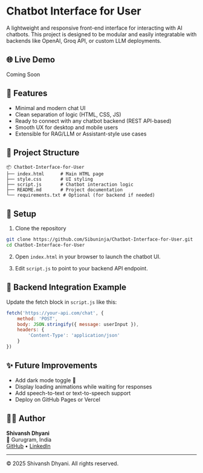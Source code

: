 # Chatbot Interface for User

A lightweight and responsive front-end interface for interacting with AI chatbots. This project is designed to be modular and easily integratable with backends like OpenAI, Groq API, or custom LLM deployments.

## 🌐 Live Demo
Coming Soon

## 🚀 Features

- Minimal and modern chat UI
- Clean separation of logic (HTML, CSS, JS)
- Ready to connect with any chatbot backend (REST API-based)
- Smooth UX for desktop and mobile users
- Extensible for RAG/LLM or Assistant-style use cases

## 📁 Project Structure

```
📦 Chatbot-Interface-for-User
├── index.html      # Main HTML page
├── style.css       # UI styling
├── script.js       # Chatbot interaction logic
├── README.md       # Project documentation
└── requirements.txt # Optional (for backend if needed)
```

## 🔧 Setup

1. Clone the repository
```bash
git clone https://github.com/Sibuninja/Chatbot-Interface-for-User.git
cd Chatbot-Interface-for-User
```

2. Open `index.html` in your browser to launch the chatbot UI.

3. Edit `script.js` to point to your backend API endpoint.

## 📡 Backend Integration Example

Update the fetch block in `script.js` like this:

```javascript
fetch('https://your-api.com/chat', {
    method: 'POST',
    body: JSON.stringify({ message: userInput }),
    headers: {
        'Content-Type': 'application/json'
    }
})
```

## ✨ Future Improvements

- Add dark mode toggle 🌙
- Display loading animations while waiting for responses
- Add speech-to-text or text-to-speech support
- Deploy on GitHub Pages or Vercel

## 🙋‍♂️ Author

**Shivansh Dhyani**  
📍 Gurugram, India  
[GitHub](https://github.com/Sibuninja) • [LinkedIn](https://linkedin.com/in/shivansh-dhyani-123zyx)

---

© 2025 Shivansh Dhyani. All rights reserved.
